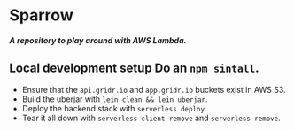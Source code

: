 # Sparrow

##### A repository to play around with AWS Lambda.

## Local development setup Do an `npm sintall`.
- Ensure that the `api.gridr.io` and `app.gridr.io` buckets exist in AWS S3.
- Build the uberjar with `lein clean && lein uberjar`.
- Deploy the backend stack with `serverless deploy`
- Tear it all down with `serverless client remove` and `serverless remove`.
